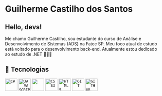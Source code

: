 <h1>Guilherme Castilho dos Santos</h1>

## Hello, devs!
<p> Me chamo Guilherme Castilho, sou estudante do curso de Análise e Desenvolvimento de Sistemas (ADS) na Fatec SP. Meu foco atual de estudo está voltado para o desenvolvimento back-end. Atualmente estou dedicado ao estudo de .NET 👨🏻‍💻</p>

## 🚀 Tecnologias

<code><img width="40px" src="https://cdn.jsdelivr.net/gh/devicons/devicon@latest/icons/csharp/csharp-original.svg" title = "C#"/></code>
<code><img width="40px" src="https://cdn.jsdelivr.net/gh/devicons/devicon/icons/javascript/javascript-original.svg" title = "JAVASCRIPT"/></code>
<code><img width="40px" src="https://cdn.jsdelivr.net/gh/devicons/devicon@latest/icons/python/python-original.svg"/></code>
<code><img width="40px" src="https://cdn.jsdelivr.net/gh/devicons/devicon/icons/css3/css3-original-wordmark.svg" title = "CSS3"/></code>
<code><img width="40px" src="https://cdn.jsdelivr.net/gh/devicons/devicon/icons/html5/html5-original-wordmark.svg" title = "HTML5"/></code>
<code><img width="40px" src="https://cdn.jsdelivr.net/gh/devicons/devicon/icons/git/git-original.svg" title = "GIT"/></code>
<code><img width="40px" src="https://cdn.jsdelivr.net/gh/devicons/devicon/icons/github/github-original.svg" title = "GITHUB"/></code>

          
  

